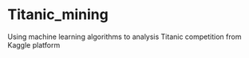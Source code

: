 # Titanic_mining
Using machine learning algorithms to analysis Titanic competition from Kaggle platform
